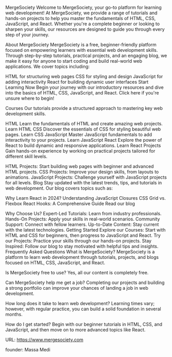 MergeSociety
Welcome to MergeSociety, your go-to platform for learning web development! At MergeSociety, we provide a range of tutorials and hands-on projects to help you master the fundamentals of HTML, CSS, JavaScript, and React. Whether you're a complete beginner or looking to sharpen your skills, our resources are designed to guide you through every step of your journey.

About MergeSociety
MergeSociety is a free, beginner-friendly platform focused on empowering learners with essential web development skills. Through step-by-step tutorials, practical projects, and an engaging blog, we make it easy for anyone to start coding and build real-world web applications. We cover topics including:

HTML for structuring web pages
CSS for styling and design
JavaScript for adding interactivity
React for building dynamic user interfaces
Start Learning Now
Begin your journey with our introductory resources and dive into the basics of HTML, CSS, JavaScript, and React. Click here if you're unsure where to begin!

Courses
Our tutorials provide a structured approach to mastering key web development skills.

HTML
Learn the fundamentals of HTML and create amazing web projects.
Learn HTML
CSS
Discover the essentials of CSS for styling beautiful web pages.
Learn CSS
JavaScript
Master JavaScript fundamentals to add interactivity to your projects.
Learn JavaScript
React
Explore the power of React to build dynamic and responsive applications.
Learn React
Projects
Gain hands-on experience by working on practical projects tailored for different skill levels.

HTML Projects: Start building web pages with beginner and advanced HTML projects.
CSS Projects: Improve your design skills, from layouts to animations.
JavaScript Projects: Challenge yourself with JavaScript projects for all levels.
Blog
Stay updated with the latest trends, tips, and tutorials in web development. Our blog covers topics such as:

Why Learn React in 2024?
Understanding JavaScript Closures
CSS Grid vs. Flexbox
React Hooks: A Comprehensive Guide
Read our blog

Why Choose Us?
Expert-Led Tutorials: Learn from industry professionals.
Hands-On Projects: Apply your skills in real-world scenarios.
Community Support: Connect with fellow learners.
Up-to-Date Content: Stay current with the latest technologies.
Getting Started
Explore our Courses: Start with HTML and CSS for beginners, then progress to JavaScript and React.
Try our Projects: Practice your skills through our hands-on projects.
Stay Inspired: Follow our blog to stay motivated with helpful tips and insights.
Frequently Asked Questions
What is MergeSociety?
MergeSociety is a platform to learn web development through tutorials, projects, and blogs focused on HTML, CSS, JavaScript, and React.

Is MergeSociety free to use?
Yes, all our content is completely free.

Can MergeSociety help me get a job?
Completing our projects and building a strong portfolio can improve your chances of landing a job in web development.

How long does it take to learn web development?
Learning times vary; however, with regular practice, you can build a solid foundation in several months.

How do I get started?
Begin with our beginner tutorials in HTML, CSS, and JavaScript, and then move on to more advanced topics like React.

URL: https://www.mergesociety.com

founder: Massa Medi
